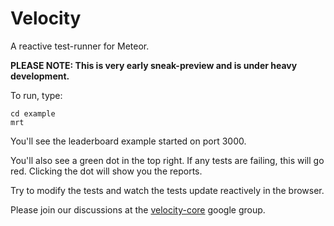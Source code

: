 Velocity
========
A reactive test-runner for Meteor.

**PLEASE NOTE: This is very early sneak-preview and is under heavy development.**

To run, type:

```
cd example
mrt
```

You'll see the leaderboard example started on port 3000.

You'll also see a green dot in the top right. If any tests are failing, this will go red. Clicking the dot will show you the reports.

Try to modify the tests and watch the tests update reactively in the browser.

Please join our discussions at the [velocity-core](https://groups.google.com/forum/#!forum/velocity-core) google group.